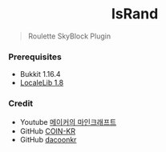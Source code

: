 <h1 align="center">IsRand</h1>

> Roulette SkyBlock Plugin

### Prerequisites
- Bukkit 1.16.4
- [LocaleLib 1.8](https://github.com/PikaMug/LocaleLib)

### Credit
- Youtube [메이커의 마인크래프트](https://www.youtube.com/c/메이커의마인크래프트)
- GitHub [COIN-KR](https://github.com/COIN-KR)
- GitHub [dacoonkr](https://github.com/dacoonkr)
